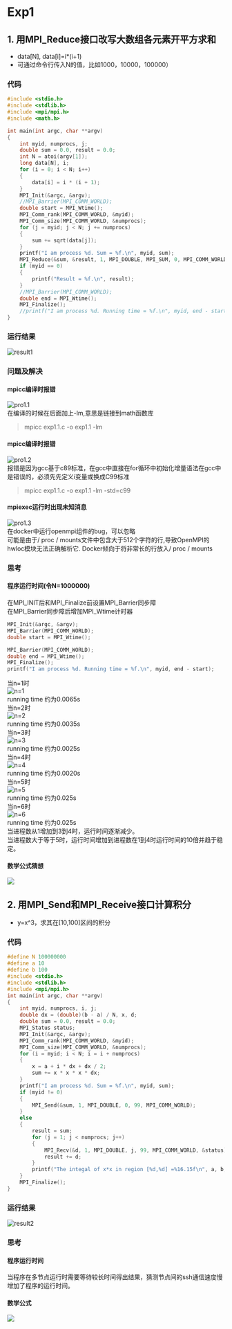 # Exp1
## 1. 用MPI_Reduce接口改写大数组各元素开平方求和
* data[N], data[i]=i*(i+1)
* 可通过命令行传入N的值，比如1000，10000，100000）
### 代码
```C
#include <stdio.h>
#include <stdlib.h>
#include <mpi/mpi.h>
#include <math.h>

int main(int argc, char **argv)
{
    int myid, numprocs, j;
    double sum = 0.0, result = 0.0;
    int N = atoi(argv[1]);
    long data[N], i;
    for (i = 0; i < N; i++)
    {
        data[i] = i * (i + 1);
    }
    MPI_Init(&argc, &argv);
    //MPI_Barrier(MPI_COMM_WORLD);
    double start = MPI_Wtime();
    MPI_Comm_rank(MPI_COMM_WORLD, &myid);
    MPI_Comm_size(MPI_COMM_WORLD, &numprocs);
    for (j = myid; j < N; j += numprocs)
    {
        sum += sqrt(data[j]);
    }
    printf("I am process %d. Sum = %f.\n", myid, sum);
    MPI_Reduce(&sum, &result, 1, MPI_DOUBLE, MPI_SUM, 0, MPI_COMM_WORLD);
    if (myid == 0)
    {
        printf("Result = %f.\n", result);
    }
    //MPI_Barrier(MPI_COMM_WORLD);
    double end = MPI_Wtime();
    MPI_Finalize();
    //printf("I am process %d. Running time = %f.\n", myid, end - start);
}
```
### 运行结果
![result1](./pic/result1.png)  
### 问题及解决
#### mpicc编译时报错
![pro1.1](./pic/pro1.1.png)   
在编译的时候在后面加上-lm,意思是链接到math函数库
>  mpicc exp1.1.c -o exp1.1 -lm
#### mpicc编译时报错
![pro1.2](./pic/pro1.2.png)  
报错是因为gcc基于c89标准，在gcc中直接在for循环中初始化增量语法在gcc中是错误的，必须先先定义i变量或换成C99标准
>  mpicc exp1.1.c -o exp1.1 -lm -std=c99
#### mpiexec运行时出现未知消息
![pro1.3](./pic/pro1.3.png)  
在docker中运行openmpi组件的bug，可以忽略  
可能是由于/ proc / mounts文件中包含大于512个字符的行,导致OpenMPI的hwloc模块无法正确解析它. Docker倾向于将非常长的行放入/ proc / mounts
### 思考
#### 程序运行时间(令N=1000000)  
在MPI_INIT后和MPI_Finalize前设置MPI_Barrier同步障  
在MPI_Barrier同步障后增加MPI_Wtime计时器  
```C
MPI_Init(&argc, &argv);
MPI_Barrier(MPI_COMM_WORLD);
double start = MPI_Wtime();
```
```C
MPI_Barrier(MPI_COMM_WORLD);
double end = MPI_Wtime();
MPI_Finalize();
printf("I am process %d. Running time = %f.\n", myid, end - start);
```
当n=1时  
![n=1](./pic/n=1.png)  
running time 约为0.0065s  
当n=2时  
![n=2](./pic/n=2.png)  
running time 约为0.0035s  
当n=3时  
![n=3](./pic/n=3.png)  
running time 约为0.0025s  
当n=4时  
![n=4](./pic/n=4.png)  
running time 约为0.0020s  
当n=5时  
![n=5](./pic/n=5.png)  
running time 约为0.025s  
当n=6时  
![n=6](./pic/n=6.png)  
running time 约为0.025s  
当进程数从1增加到3到4时，运行时间逐渐减少。  
当进程数大于等于5时，运行时间增加到进程数在1到4时运行时间的10倍并趋于稳定。
#### 数学公式猜想
![](https://latex.codecogs.com/svg.image?\lim_{n\to&plus;\infty}\sum_{i=0}^{n-1}&space;i(i&plus;1)=\frac{x^2}{2})
## 2. 用MPI_Send和MPI_Receive接口计算积分
* y=x^3，求其在[10,100]区间的积分
### 代码
```C
#define N 100000000
#define a 10
#define b 100
#include <stdio.h>
#include <stdlib.h>
#include <mpi/mpi.h>
int main(int argc, char **argv)
{
    int myid, numprocs, i, j;
    double dx = (double)(b - a) / N, x, d;
    double sum = 0.0, result = 0.0;
    MPI_Status status;
    MPI_Init(&argc, &argv);
    MPI_Comm_rank(MPI_COMM_WORLD, &myid);
    MPI_Comm_size(MPI_COMM_WORLD, &numprocs);
    for (i = myid; i < N; i = i + numprocs)
    {
        x = a + i * dx + dx / 2;
        sum += x * x * x * dx;
    }
    printf("I am process %d. Sum = %f.\n", myid, sum);
    if (myid != 0)
    {
        MPI_Send(&sum, 1, MPI_DOUBLE, 0, 99, MPI_COMM_WORLD);
    }
    else
    {
        result = sum;
        for (j = 1; j < numprocs; j++)
        {
            MPI_Recv(&d, 1, MPI_DOUBLE, j, 99, MPI_COMM_WORLD, &status);
            result += d;
        }
        printf("The integal of x*x in region [%d,%d] =%16.15f\n", a, b, result);
    }
    MPI_Finalize();
}
```
### 运行结果
![result2](./pic/result2.png)  
### 思考
#### 程序运行时间
当程序在多节点运行时需要等待较长时间得出结果，猜测节点间的ssh通信速度慢增加了程序的运行时间。
#### 数学公式
![](https://latex.codecogs.com/svg.image?\int_a^b&space;x^3=\frac{b^4-a^4}{4})